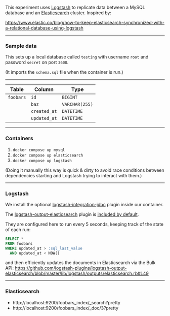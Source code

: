 This experiment uses [Logstash](https://www.elastic.co/logstash) to replicate data between a MySQL database
and an [Elasticsearch](https://www.elastic.co/elasticsearch/) cluster. Inspired by:

https://www.elastic.co/blog/how-to-keep-elasticsearch-synchronized-with-a-relational-database-using-logstash

---

### Sample data

This sets up a local database called `testing` with username `root` and
password `secret` on port `3600`.

(It imports the `schema.sql` file when the container is run.)

---

| Table | Column | Type |
| ------ | ------ | ------ |
| `foobars` | `id` | `BIGINT` |
| | `baz` | `VARCHAR(255)` |
| | `created_at` | `DATETIME` |
| | `updated_at` | `DATETIME` |

---

### Containers

1. `docker compose up mysql`
2. `docker compose up elasticsearch`
3. `docker compose up logstash`

(Doing it manually this way is quick & dirty to avoid race conditions
between dependencies starting and Logstash trying to interact with them.)

---

### Logstash

We install the optional [logstash-integration-jdbc](https://github.com/logstash-plugins/logstash-integration-jdbc/)
plugin inside our container.

The [logstash-output-elasticsearch](https://github.com/logstash-plugins/logstash-output-elasticsearch/) plugin is [included by default](https://github.com/elastic/logstash/blob/master/Gemfile.template#L13).

They are configured here to run every 5 seconds, keeping track of the state of each run:

```sql
SELECT *
FROM foobars
WHERE updated_at > :sql_last_value
  AND updated_at < NOW()
```

and then efficiently updates the documents in Elasticsearch via the Bulk API:
https://github.com/logstash-plugins/logstash-output-elasticsearch/blob/master/lib/logstash/outputs/elasticsearch.rb#L49

---

### Elasticsearch

  * http://localhost:9200/foobars_index/_search?pretty
  * http://localhost:9200/foobars_index/_doc/3?pretty
